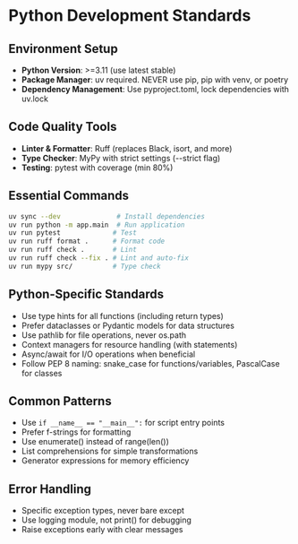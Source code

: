 # Python Development Standards

## Environment Setup
- **Python Version**: >=3.11 (use latest stable)
- **Package Manager**: uv required. NEVER use pip, pip with venv, or poetry
- **Dependency Management**: Use pyproject.toml, lock dependencies with uv.lock

## Code Quality Tools
- **Linter & Formatter**: Ruff (replaces Black, isort, and more)
- **Type Checker**: MyPy with strict settings (--strict flag)
- **Testing**: pytest with coverage (min 80%)

## Essential Commands
```bash
uv sync --dev              # Install dependencies
uv run python -m app.main  # Run application
uv run pytest             # Test
uv run ruff format .      # Format code
uv run ruff check .       # Lint
uv run ruff check --fix . # Lint and auto-fix
uv run mypy src/          # Type check
```

## Python-Specific Standards
- Use type hints for all functions (including return types)
- Prefer dataclasses or Pydantic models for data structures
- Use pathlib for file operations, never os.path
- Context managers for resource handling (with statements)
- Async/await for I/O operations when beneficial
- Follow PEP 8 naming: snake_case for functions/variables, PascalCase for classes

## Common Patterns
- Use `if __name__ == "__main__":` for script entry points
- Prefer f-strings for formatting
- Use enumerate() instead of range(len())
- List comprehensions for simple transformations
- Generator expressions for memory efficiency

## Error Handling
- Specific exception types, never bare except
- Use logging module, not print() for debugging
- Raise exceptions early with clear messages